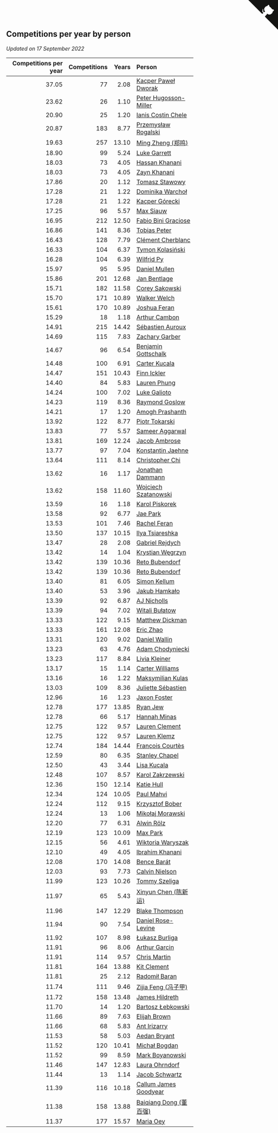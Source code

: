 ## Competitions per year by person

*Updated on 17 September 2022*

| Competitions per year | Competitions | Years | Person |
| ---: | ---: | ---: | :--- |
| 37.05 | 77 | 2.08 | [Kacper Paweł Dworak](https://www.worldcubeassociation.org/persons/2020DWOR01) |
| 23.62 | 26 | 1.10 | [Peter Hugosson-Miller](https://www.worldcubeassociation.org/persons/2021HUGO01) |
| 20.90 | 25 | 1.20 | [Ianis Costin Chele](https://www.worldcubeassociation.org/persons/2021CHEL01) |
| 20.87 | 183 | 8.77 | [Przemysław Rogalski](https://www.worldcubeassociation.org/persons/2013ROGA02) |
| 19.63 | 257 | 13.10 | [Ming Zheng (郑鸣)](https://www.worldcubeassociation.org/persons/2009ZHEN11) |
| 18.90 | 99 | 5.24 | [Luke Garrett](https://www.worldcubeassociation.org/persons/2017GARR05) |
| 18.03 | 73 | 4.05 | [Hassan Khanani](https://www.worldcubeassociation.org/persons/2018KHAN26) |
| 18.03 | 73 | 4.05 | [Zayn Khanani](https://www.worldcubeassociation.org/persons/2018KHAN28) |
| 17.86 | 20 | 1.12 | [Tomasz Stawowy](https://www.worldcubeassociation.org/persons/2021STAW01) |
| 17.28 | 21 | 1.22 | [Dominika Warchoł](https://www.worldcubeassociation.org/persons/2021WARC01) |
| 17.28 | 21 | 1.22 | [Kacper Górecki](https://www.worldcubeassociation.org/persons/2021GORE01) |
| 17.25 | 96 | 5.57 | [Max Siauw](https://www.worldcubeassociation.org/persons/2017SIAU02) |
| 16.95 | 212 | 12.50 | [Fabio Bini Graciose](https://www.worldcubeassociation.org/persons/2010GRAC02) |
| 16.86 | 141 | 8.36 | [Tobias Peter](https://www.worldcubeassociation.org/persons/2014PETE03) |
| 16.43 | 128 | 7.79 | [Clément Cherblanc](https://www.worldcubeassociation.org/persons/2014CHER05) |
| 16.33 | 104 | 6.37 | [Tymon Kolasiński](https://www.worldcubeassociation.org/persons/2016KOLA02) |
| 16.28 | 104 | 6.39 | [Wilfrid Py](https://www.worldcubeassociation.org/persons/2016PYWI01) |
| 15.97 | 95 | 5.95 | [Daniel Mullen](https://www.worldcubeassociation.org/persons/2016MULL04) |
| 15.86 | 201 | 12.68 | [Jan Bentlage](https://www.worldcubeassociation.org/persons/2010BENT01) |
| 15.71 | 182 | 11.58 | [Corey Sakowski](https://www.worldcubeassociation.org/persons/2011SAKO01) |
| 15.70 | 171 | 10.89 | [Walker Welch](https://www.worldcubeassociation.org/persons/2011WELC01) |
| 15.61 | 170 | 10.89 | [Joshua Feran](https://www.worldcubeassociation.org/persons/2011FERA01) |
| 15.29 | 18 | 1.18 | [Arthur Cambon](https://www.worldcubeassociation.org/persons/2021CAMB01) |
| 14.91 | 215 | 14.42 | [Sébastien Auroux](https://www.worldcubeassociation.org/persons/2008AURO01) |
| 14.69 | 115 | 7.83 | [Zachary Garber](https://www.worldcubeassociation.org/persons/2014GARB01) |
| 14.67 | 96 | 6.54 | [Benjamin Gottschalk](https://www.worldcubeassociation.org/persons/2016GOTT01) |
| 14.48 | 100 | 6.91 | [Carter Kucala](https://www.worldcubeassociation.org/persons/2015KUCA01) |
| 14.47 | 151 | 10.43 | [Finn Ickler](https://www.worldcubeassociation.org/persons/2012ICKL01) |
| 14.40 | 84 | 5.83 | [Lauren Phung](https://www.worldcubeassociation.org/persons/2016PHUN02) |
| 14.24 | 100 | 7.02 | [Luke Galioto](https://www.worldcubeassociation.org/persons/2015GALI02) |
| 14.23 | 119 | 8.36 | [Raymond Goslow](https://www.worldcubeassociation.org/persons/2014GOSL01) |
| 14.21 | 17 | 1.20 | [Amogh Prashanth](https://www.worldcubeassociation.org/persons/2021PRAS01) |
| 13.92 | 122 | 8.77 | [Piotr Tokarski](https://www.worldcubeassociation.org/persons/2013TOKA01) |
| 13.83 | 77 | 5.57 | [Sameer Aggarwal](https://www.worldcubeassociation.org/persons/2017AGGA01) |
| 13.81 | 169 | 12.24 | [Jacob Ambrose](https://www.worldcubeassociation.org/persons/2010AMBR01) |
| 13.77 | 97 | 7.04 | [Konstantin Jaehne](https://www.worldcubeassociation.org/persons/2015JAEH01) |
| 13.64 | 111 | 8.14 | [Christopher Chi](https://www.worldcubeassociation.org/persons/2014CHIC01) |
| 13.62 | 16 | 1.17 | [Jonathan Dammann](https://www.worldcubeassociation.org/persons/2021DAMM01) |
| 13.62 | 158 | 11.60 | [Wojciech Szatanowski](https://www.worldcubeassociation.org/persons/2011SZAT01) |
| 13.59 | 16 | 1.18 | [Karol Piskorek](https://www.worldcubeassociation.org/persons/2021PISK01) |
| 13.58 | 92 | 6.77 | [Jae Park](https://www.worldcubeassociation.org/persons/2015PARK24) |
| 13.53 | 101 | 7.46 | [Rachel Feran](https://www.worldcubeassociation.org/persons/2015FERA01) |
| 13.50 | 137 | 10.15 | [Ilya Tsiareshka](https://www.worldcubeassociation.org/persons/2012TERE01) |
| 13.47 | 28 | 2.08 | [Gabriel Rejdych](https://www.worldcubeassociation.org/persons/2020REJD01) |
| 13.42 | 14 | 1.04 | [Krystian Węgrzyn](https://www.worldcubeassociation.org/persons/2021WEGR01) |
| 13.42 | 139 | 10.36 | [Reto Bubendorf](https://www.worldcubeassociation.org/persons/2012BUBE01) |
| 13.42 | 139 | 10.36 | [Reto Bubendorf](https://www.worldcubeassociation.org/persons/2012BUBE01) |
| 13.40 | 81 | 6.05 | [Simon Kellum](https://www.worldcubeassociation.org/persons/2016KELL12) |
| 13.40 | 53 | 3.96 | [Jakub Hamkało](https://www.worldcubeassociation.org/persons/2018HAMK01) |
| 13.39 | 92 | 6.87 | [AJ Nicholls](https://www.worldcubeassociation.org/persons/2015NICH04) |
| 13.39 | 94 | 7.02 | [Witali Bułatow](https://www.worldcubeassociation.org/persons/2015BUAT01) |
| 13.33 | 122 | 9.15 | [Matthew Dickman](https://www.worldcubeassociation.org/persons/2013DICK01) |
| 13.33 | 161 | 12.08 | [Eric Zhao](https://www.worldcubeassociation.org/persons/2010ZHAO19) |
| 13.31 | 120 | 9.02 | [Daniel Wallin](https://www.worldcubeassociation.org/persons/2013WALL03) |
| 13.23 | 63 | 4.76 | [Adam Chodyniecki](https://www.worldcubeassociation.org/persons/2017CHOD02) |
| 13.23 | 117 | 8.84 | [Livia Kleiner](https://www.worldcubeassociation.org/persons/2013KLEI03) |
| 13.17 | 15 | 1.14 | [Carter Williams](https://www.worldcubeassociation.org/persons/2021WILL06) |
| 13.16 | 16 | 1.22 | [Maksymilian Kulas](https://www.worldcubeassociation.org/persons/2021KULA02) |
| 13.03 | 109 | 8.36 | [Juliette Sébastien](https://www.worldcubeassociation.org/persons/2014SEBA01) |
| 12.96 | 16 | 1.23 | [Jaxon Foster](https://www.worldcubeassociation.org/persons/2021FOST01) |
| 12.78 | 177 | 13.85 | [Ryan Jew](https://www.worldcubeassociation.org/persons/2008JEWR01) |
| 12.78 | 66 | 5.17 | [Hannah Minas](https://www.worldcubeassociation.org/persons/2017MINA04) |
| 12.75 | 122 | 9.57 | [Lauren Clement](https://www.worldcubeassociation.org/persons/2013KLEM01) |
| 12.75 | 122 | 9.57 | [Lauren Klemz](https://www.worldcubeassociation.org/persons/2013KLEM01) |
| 12.74 | 184 | 14.44 | [François Courtès](https://www.worldcubeassociation.org/persons/2008COUR01) |
| 12.59 | 80 | 6.35 | [Stanley Chapel](https://www.worldcubeassociation.org/persons/2016CHAP04) |
| 12.50 | 43 | 3.44 | [Lisa Kucala](https://www.worldcubeassociation.org/persons/2019KUCA01) |
| 12.48 | 107 | 8.57 | [Karol Zakrzewski](https://www.worldcubeassociation.org/persons/2014ZAKR01) |
| 12.36 | 150 | 12.14 | [Katie Hull](https://www.worldcubeassociation.org/persons/2010HULL01) |
| 12.34 | 124 | 10.05 | [Paul Mahvi](https://www.worldcubeassociation.org/persons/2012MAHV01) |
| 12.24 | 112 | 9.15 | [Krzysztof Bober](https://www.worldcubeassociation.org/persons/2013BOBE01) |
| 12.24 | 13 | 1.06 | [Mikołaj Morawski](https://www.worldcubeassociation.org/persons/2021MORA01) |
| 12.20 | 77 | 6.31 | [Alwin Rölz](https://www.worldcubeassociation.org/persons/2016ROLZ01) |
| 12.19 | 123 | 10.09 | [Max Park](https://www.worldcubeassociation.org/persons/2012PARK03) |
| 12.15 | 56 | 4.61 | [Wiktoria Waryszak](https://www.worldcubeassociation.org/persons/2018WARY01) |
| 12.10 | 49 | 4.05 | [Ibrahim Khanani](https://www.worldcubeassociation.org/persons/2018KHAN27) |
| 12.08 | 170 | 14.08 | [Bence Barát](https://www.worldcubeassociation.org/persons/2008BARA01) |
| 12.03 | 93 | 7.73 | [Calvin Nielson](https://www.worldcubeassociation.org/persons/2014NIEL03) |
| 11.99 | 123 | 10.26 | [Tommy Szeliga](https://www.worldcubeassociation.org/persons/2012SZEL01) |
| 11.97 | 65 | 5.43 | [Xinyun Chen (陈新运)](https://www.worldcubeassociation.org/persons/2017CHEN36) |
| 11.96 | 147 | 12.29 | [Blake Thompson](https://www.worldcubeassociation.org/persons/2010THOM03) |
| 11.94 | 90 | 7.54 | [Daniel Rose-Levine](https://www.worldcubeassociation.org/persons/2015ROSE01) |
| 11.92 | 107 | 8.98 | [Łukasz Burliga](https://www.worldcubeassociation.org/persons/2013BURL01) |
| 11.91 | 96 | 8.06 | [Arthur Garcin](https://www.worldcubeassociation.org/persons/2014GARC27) |
| 11.91 | 114 | 9.57 | [Chris Martin](https://www.worldcubeassociation.org/persons/2013MART03) |
| 11.81 | 164 | 13.88 | [Kit Clement](https://www.worldcubeassociation.org/persons/2008CLEM01) |
| 11.81 | 25 | 2.12 | [Radomił Baran](https://www.worldcubeassociation.org/persons/2020BARA02) |
| 11.74 | 111 | 9.46 | [Zijia Feng (冯子甲)](https://www.worldcubeassociation.org/persons/2013FENG02) |
| 11.72 | 158 | 13.48 | [James Hildreth](https://www.worldcubeassociation.org/persons/2009HILD01) |
| 11.70 | 14 | 1.20 | [Bartosz Łebkowski](https://www.worldcubeassociation.org/persons/2021LEBK01) |
| 11.66 | 89 | 7.63 | [Elijah Brown](https://www.worldcubeassociation.org/persons/2015BROW03) |
| 11.66 | 68 | 5.83 | [Ant Irizarry](https://www.worldcubeassociation.org/persons/2016IRIZ02) |
| 11.53 | 58 | 5.03 | [Aedan Bryant](https://www.worldcubeassociation.org/persons/2017BRYA06) |
| 11.52 | 120 | 10.41 | [Michał Bogdan](https://www.worldcubeassociation.org/persons/2012BOGD01) |
| 11.52 | 99 | 8.59 | [Mark Boyanowski](https://www.worldcubeassociation.org/persons/2014BOYA01) |
| 11.46 | 147 | 12.83 | [Laura Ohrndorf](https://www.worldcubeassociation.org/persons/2009OHRN01) |
| 11.44 | 13 | 1.14 | [Jacob Schwartz](https://www.worldcubeassociation.org/persons/2021SCHW01) |
| 11.39 | 116 | 10.18 | [Callum James Goodyear](https://www.worldcubeassociation.org/persons/2012GOOD02) |
| 11.38 | 158 | 13.88 | [Baiqiang Dong (董百强)](https://www.worldcubeassociation.org/persons/2008DONG06) |
| 11.37 | 177 | 15.57 | [Maria Oey](https://www.worldcubeassociation.org/persons/2007OEYM01) |


<a href="https://github.com/JustinTimeCuber/wca_statistics" class="github-corner" aria-label="View source on Github"><svg width="80" height="80" viewBox="0 0 250 250" style="fill:#151513; color:#fff; position: absolute; top: 0; border: 0; right: 0;" aria-hidden="true"><path d="M0,0 L115,115 L130,115 L142,142 L250,250 L250,0 Z"></path><path d="M128.3,109.0 C113.8,99.7 119.0,89.6 119.0,89.6 C122.0,82.7 120.5,78.6 120.5,78.6 C119.2,72.0 123.4,76.3 123.4,76.3 C127.3,80.9 125.5,87.3 125.5,87.3 C122.9,97.6 130.6,101.9 134.4,103.2" fill="currentColor" style="transform-origin: 130px 106px;" class="octo-arm"></path><path d="M115.0,115.0 C114.9,115.1 118.7,116.5 119.8,115.4 L133.7,101.6 C136.9,99.2 139.9,98.4 142.2,98.6 C133.8,88.0 127.5,74.4 143.8,58.0 C148.5,53.4 154.0,51.2 159.7,51.0 C160.3,49.4 163.2,43.6 171.4,40.1 C171.4,40.1 176.1,42.5 178.8,56.2 C183.1,58.6 187.2,61.8 190.9,65.4 C194.5,69.0 197.7,73.2 200.1,77.6 C213.8,80.2 216.3,84.9 216.3,84.9 C212.7,93.1 206.9,96.0 205.4,96.6 C205.1,102.4 203.0,107.8 198.3,112.5 C181.9,128.9 168.3,122.5 157.7,114.1 C157.9,116.9 156.7,120.9 152.7,124.9 L141.0,136.5 C139.8,137.7 141.6,141.9 141.8,141.8 Z" fill="currentColor" class="octo-body"></path></svg></a><style>.github-corner:hover .octo-arm{animation:octocat-wave 560ms ease-in-out}@keyframes octocat-wave{0%,100%{transform:rotate(0)}20%,60%{transform:rotate(-25deg)}40%,80%{transform:rotate(10deg)}}@media (max-width:500px){.github-corner:hover .octo-arm{animation:none}.github-corner .octo-arm{animation:octocat-wave 560ms ease-in-out}}</style>
